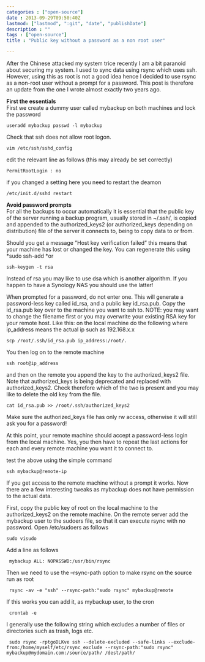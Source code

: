 ```yaml
---
categories : ["open-source"]
date : 2013-09-29T09:50:40Z
lastmod: ["lastmod", ":git", "date", "publishDate"]
description : ""
tags : ["open-source"]
title : "Public key without a password as a non root user"

---
```



After the Chinese attacked my system trice recently I am a bit paranoid about securing my system. I used to sync data using rsync which uses ssh. However, using this as root is not a good idea hence I decided to use rsync as a non-root user without a prompt for a password. This post is therefore an update from the one I wrote almost exactly two years ago.

**First the essentials**  
 First we create a dummy user called mybackup on both machines and lock the password

    useradd mybackup passwd -l mybackup

Check that ssh does not allow root logon.

    vim /etc/ssh/sshd_config

edit the relevant line as follows (this may already be set correctly)

    PermitRootLogin : no

if you changed a setting here you need to restart the deamon

    /etc/init.d/sshd restart

**Avoid password prompts**  
 For all the backups to occur automatically it is essential that the public key of the server running a backup program, usually stored in ~/.ssh/, is copied and appended to the authorized_keys2 (or authorized_keys depending on distribution) file of the server it connects to, being to copy data to or from.

Should you get a message ”Host key verification failed” this means that your machine has lost or changed the key. You can regenerate this using *sudo ssh-add *or

    ssh-keygen -t rsa

Instead of rsa you may like to use dsa which is another algorithm. If you happen to have a Synology NAS you should use the latter!

When prompted for a password, do not enter one. This will generate a password-less key called id_rsa, and a public key id_rsa.pub. Copy the id_rsa.pub key over to the machine you want to ssh to. NOTE: you may want to change the filename first or you may overwrite your existing RSA key for your remote host. Like this: on the local machine do the following where ip_address means the actual ip such as 192.168.x.x

    scp /root/.ssh/id_rsa.pub ip_address:/root/.

You then log on to the remote machine

    ssh root@ip_address

and then on the remote you append the key to the authorized_keys2 file. Note that authorized_keys is being deprecated and replaced with authorized_keys2. Check therefore which of the two is present and you may like to delete the old key from the file.

    cat id_rsa.pub >> /root/.ssh/authorized_keys2

Make sure the authorized_keys file has only rw access, otherwise it will still ask you for a password!

At this point, your remote machine should accept a password-less login from the local machine. Yes, you then have to repeat the last actions for each and every remote machine you want it to connect to.

test the above using the simple command

    ssh mybackup@remote-ip

If you get access to the remote machine without a prompt it works. Now there are a few interesting tweaks as mybackup does not have permission to the actual data.

First, copy the public key of root on the local machine to the authorized_keys2 on the remote machine. On the remote server add the mybackup user to the sudoers file, so that it can execute rsync with no password. Open /etc/sudoers as follows

    sudo visudo

Add a line as follows

     mybackup ALL: NOPASSWD:/usr/bin/rsync

Then we need to use the –rsync-path option to make rsync on the source run as root
    
     rsync -av -e "ssh" --rsync-path:"sudo rsync" mybackup@remote

If this works you can add it, as mybackup user, to the cron

     crontab -e

I generally use the following string which excludes a number of files or directories such as trash, logs etc.

     sudo rsync -rptgoDLKve ssh --delete-excluded --safe-links --exclude-from:/home/myself/etc/rsync_exclude --rsync-path:"sudo rsync" mybackup@mydomain.com:/source/path/ /dest/path/

